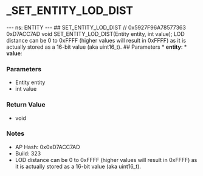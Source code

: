 # _SET_ENTITY_LOD_DIST

--- ns: ENTITY --- ## SET_ENTITY_LOD_DIST  // 0x5927F96A78577363 0xD7ACC7AD void SET_ENTITY_LOD_DIST(Entity entity, int value);  LOD distance can be 0 to 0xFFFF (higher values will result in 0xFFFF) as it is actually stored as a 16-bit value (aka uint16_t).  ## Parameters * **entity**: * **value**:

### Parameters
* Entity entity
* int value

### Return Value
* void

### Notes
* AP Hash: 0x0xD7ACC7AD
* Build: 323
* LOD distance can be 0 to 0xFFFF (higher values will result in 0xFFFF) as it is actually stored as a 16-bit value (aka uint16_t).

